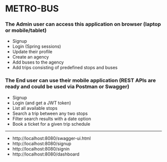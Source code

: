 # METRO-BUS

### The Admin user can access this application on browser (laptop or mobile/tablet)

- Signup  
- Login (Spring sessions)  
- Update their profile  
- Create an agency  
- Add buses to the agency  
- Add trips consisting of predefined stops and buses  

### The End user can use their mobile application (REST APIs are ready and could be used via Postman or Swagger)

- Signup  
- Login (and get a JWT token)  
- List all available stops  
- Search a trip between any two stops  
- Filter search results with a date option  
- Book a ticket for a given trip schedule  
<hr>

- http://localhost:8080/swagger-ui.html  
- http://localhost:8080/signup  
- http://localhost:8080/signin  
- http://localhost:8080/dashboard
